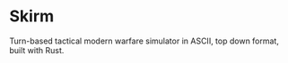 Skirm
=====

Turn-based tactical modern warfare simulator in ASCII, top down format, built
with Rust.
